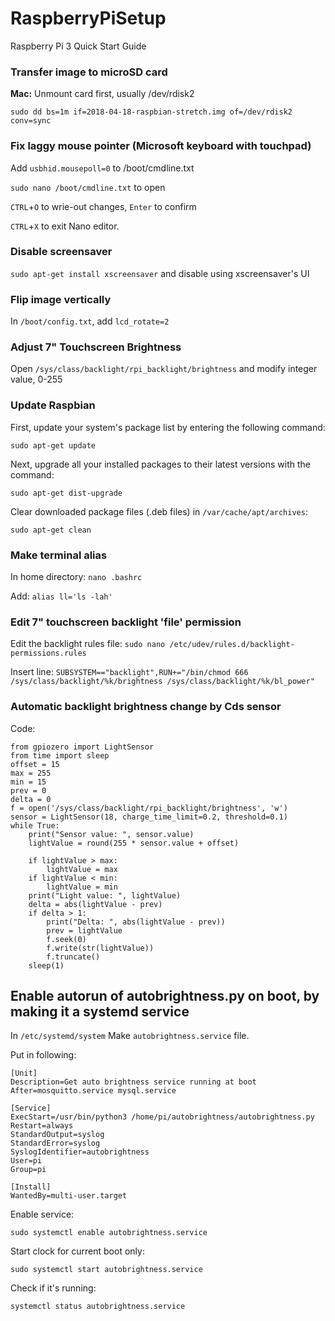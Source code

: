# RaspberryPiSetup
Raspberry Pi 3 Quick Start Guide

### Transfer image to microSD card
**Mac:** Unmount card first, usually /dev/rdisk2

`sudo dd bs=1m if=2018-04-18-raspbian-stretch.img of=/dev/rdisk2 conv=sync`

### Fix laggy mouse pointer (Microsoft keyboard with touchpad)
Add `usbhid.mousepoll=0` to /boot/cmdline.txt

`sudo nano /boot/cmdline.txt` to open

`CTRL`+`O` to wrie-out changes, `Enter` to confirm

`CTRL`+`X` to exit Nano editor.

### Disable screensaver
`sudo apt-get install xscreensaver` and disable using xscreensaver's UI

### Flip image vertically
In `/boot/config.txt`, add `lcd_rotate=2`

### Adjust 7" Touchscreen Brightness
Open `/sys/class/backlight/rpi_backlight/brightness` and modify integer value, 0-255

### Update Raspbian
First, update your system's package list by entering the following command:

`sudo apt-get update`

Next, upgrade all your installed packages to their latest versions with the command:

`sudo apt-get dist-upgrade`

Clear downloaded package files (.deb files) in `/var/cache/apt/archives`:

`sudo apt-get clean`

### Make terminal alias
In home directory:
`nano .bashrc`

Add:
`alias ll='ls -lah'`

### Edit 7" touchscreen backlight 'file' permission
Edit the backlight rules file:
`sudo nano /etc/udev/rules.d/backlight-permissions.rules`

Insert line:
`SUBSYSTEM=="backlight",RUN+="/bin/chmod 666 /sys/class/backlight/%k/brightness /sys/class/backlight/%k/bl_power"`

### Automatic backlight brightness change by Cds sensor
Code:
```
from gpiozero import LightSensor
from time import sleep
offset = 15
max = 255
min = 15
prev = 0
delta = 0
f = open('/sys/class/backlight/rpi_backlight/brightness', 'w')
sensor = LightSensor(18, charge_time_limit=0.2, threshold=0.1)
while True:
    print("Sensor value: ", sensor.value)
    lightValue = round(255 * sensor.value + offset)

    if lightValue > max:
        lightValue = max
    if lightValue < min:
        lightValue = min
    print("Light value: ", lightValue)
    delta = abs(lightValue - prev)
    if delta > 1:
        print("Delta: ", abs(lightValue - prev))
        prev = lightValue
        f.seek(0)
        f.write(str(lightValue))
        f.truncate()
    sleep(1)
```

## Enable autorun of autobrightness.py on boot, by making it a systemd service


In `/etc/systemd/system` Make `autobrightness.service` file.

Put in following:
```
[Unit]
Description=Get auto brightness service running at boot
After=mosquitto.service mysql.service

[Service]
ExecStart=/usr/bin/python3 /home/pi/autobrightness/autobrightness.py
Restart=always
StandardOutput=syslog
StandardError=syslog
SyslogIdentifier=autobrightness
User=pi
Group=pi

[Install]
WantedBy=multi-user.target
```

Enable service:

`sudo systemctl enable autobrightness.service`

Start clock for current boot only:

`sudo systemctl start autobrightness.service`

Check if it's running:

`systemctl status autobrightness.service`

